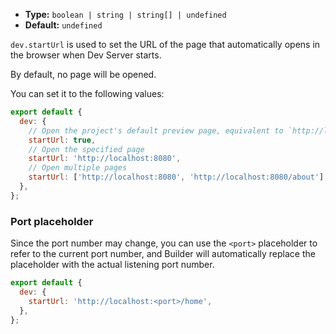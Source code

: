 - **Type:** `boolean | string | string[] | undefined`
- **Default:** `undefined`

`dev.startUrl` is used to set the URL of the page that automatically opens in the browser when Dev Server starts.

By default, no page will be opened.

You can set it to the following values:

```js
export default {
  dev: {
    // Open the project's default preview page, equivalent to `http://localhost:<port>`
    startUrl: true,
    // Open the specified page
    startUrl: 'http://localhost:8080',
    // Open multiple pages
    startUrl: ['http://localhost:8080', 'http://localhost:8080/about'],
  },
};
```

### Port placeholder

Since the port number may change, you can use the `<port>` placeholder to refer to the current port number, and Builder will automatically replace the placeholder with the actual listening port number.

```js
export default {
  dev: {
    startUrl: 'http://localhost:<port>/home',
  },
};
```

